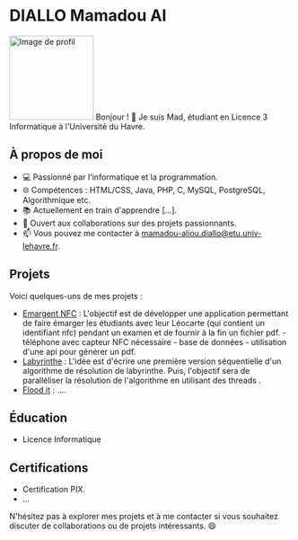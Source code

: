 # DIALLO Mamadou Al
<img src="https://github.com/MamadouAl/MamadouAl/blob/main/public.avif" alt="Image de profil" width="150" height="150"> Bonjour ! 👋 Je suis Mad, étudiant en Licence 3 Informatique à l'Université du Havre.

## À propos de moi

- 💻 Passionné par l'informatique et la programmation.
- 🌐 Compétences : HTML/CSS, Java, PHP, C, MySQL, PostgreSQL, Algorithmique etc.
- 📚 Actuellement en train d'apprendre [...].
- 🤝 Ouvert aux collaborations sur des projets passionnants.
- 📫 Vous pouvez me contacter à mamadou-aliou.diallo@etu.univ-lehavre.fr.

## Projets

Voici quelques-uns de mes projets :

- [Emargent NFC](https://github.com/MamadouAl/Emargement-NFC) : L'objectif est de développer une application permettant de faire émarger les étudiants avec leur Léocarte (qui contient un identifiant nfc) pendant un examen et de fournir à la fin un fichier pdf. - téléphone avec capteur NFC nécessaire - base de données - utilisation d'une api pour générer un pdf.
- [Labyrinthe](https://github.com/MamadouAl/Labyrinthe) : L'idée est d'écrire une première version séquentielle d'un algorithme de résolution de labyrinthe. Puis, l'objectif sera de paralléliser la résolution de l'algorithme en utilisant des threads .
- [Flood it](https://github.com/MamadouAl/Flood-it) : ....

## Éducation

- Licence Informatique 

## Certifications

- Certification PIX.
- ...

N'hésitez pas à explorer mes projets et à me contacter si vous souhaitez discuter de collaborations ou de projets intéressants. 😄
